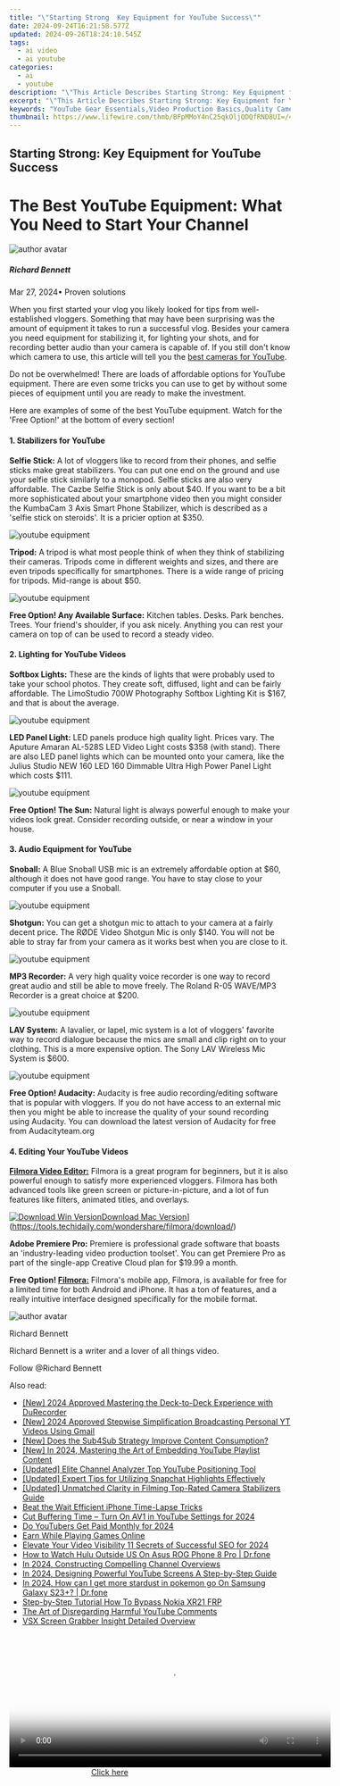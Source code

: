 ```yaml
---
title: "\"Starting Strong  Key Equipment for YouTube Success\""
date: 2024-09-24T16:21:58.577Z
updated: 2024-09-26T18:24:10.545Z
tags:
  - ai video
  - ai youtube
categories:
  - ai
  - youtube
description: "\"This Article Describes Starting Strong: Key Equipment for YouTube Success\""
excerpt: "\"This Article Describes Starting Strong: Key Equipment for YouTube Success\""
keywords: "YouTube Gear Essentials,Video Production Basics,Quality Camera Equipment,Professional Microphones,Streaming Setup Guide,Content Creation Tools,Engaging Video Techniques"
thumbnail: https://www.lifewire.com/thmb/BFpMMoY4nC25qkOljQDQfRND8UI=/400x300/filters:no_upscale():max_bytes(150000):strip_icc()/ipad-wont-turn-on-4103788-A-v1-5b4e32aa46e0fb00375f59da.jpg
---
```


## Starting Strong: Key Equipment for YouTube Success

# The Best YouTube Equipment: What You Need to Start Your Channel

![author avatar](https://images.wondershare.com/filmora/article-images/richard-bennett.jpg)

##### Richard Bennett

 Mar 27, 2024• Proven solutions

When you first started your vlog you likely looked for tips from well-established vloggers. Something that may have been surprising was the amount of equipment it takes to run a successful vlog. Besides your camera you need equipment for stabilizing it, for lighting your shots, and for recording better audio than your camera is capable of. If you still don't know which camera to use, this article will tell you the [best cameras for YouTube](https://tools.techidaily.com/wondershare/filmora/download/).

Do not be overwhelmed! There are loads of affordable options for YouTube equipment. There are even some tricks you can use to get by without some pieces of equipment until you are ready to make the investment.

Here are examples of some of the best YouTube equipment. Watch for the 'Free Option!' at the bottom of every section!

#### 1\. Stabilizers for YouTube

**Selfie Stick:** A lot of vloggers like to record from their phones, and selfie sticks make great stabilizers. You can put one end on the ground and use your selfie stick similarly to a monopod. Selfie sticks are also very affordable. The Cazbe Selfie Stick is only about $40\. If you want to be a bit more sophisticated about your smartphone video then you might consider the KumbaCam 3 Axis Smart Phone Stabilizer, which is described as a 'selfie stick on steroids'. It is a pricier option at $350.

![youtube equipment](https://images.wondershare.com/filmora/article-images/youtube-equipment01.jpg)

**Tripod:** A tripod is what most people think of when they think of stabilizing their cameras. Tripods come in different weights and sizes, and there are even tripods specifically for smartphones. There is a wide range of pricing for tripods. Mid-range is about $50.

![youtube equipment](https://images.wondershare.com/filmora/article-images/youtube-equipment02.JPG)

**Free Option! Any Available Surface:** Kitchen tables. Desks. Park benches. Trees. Your friend's shoulder, if you ask nicely. Anything you can rest your camera on top of can be used to record a steady video.

#### 2\. Lighting for YouTube Videos

**Softbox Lights:** These are the kinds of lights that were probably used to take your school photos. They create soft, diffused, light and can be fairly affordable. The LimoStudio 700W Photography Softbox Lighting Kit is $167, and that is about the average.

![youtube equipment](https://images.wondershare.com/filmora/article-images/youtube-equipment03.jpg)

**LED Panel Light:** LED panels produce high quality light. Prices vary. The Aputure Amaran AL-528S LED Video Light costs $358 (with stand). There are also LED panel lights which can be mounted onto your camera, like the Julius Studio NEW 160 LED 160 Dimmable Ultra High Power Panel Light which costs $111.

![youtube equipment](https://images.wondershare.com/filmora/article-images/youtube-equipment04.jpg)

**Free Option! The Sun:** Natural light is always powerful enough to make your videos look great. Consider recording outside, or near a window in your house.

#### 3\. Audio Equipment for YouTube

**Snoball:** A Blue Snoball USB mic is an extremely affordable option at $60, although it does not have good range. You have to stay close to your computer if you use a Snoball.

![youtube equipment](https://images.wondershare.com/filmora/article-images/youtube-equipment05.JPG)

**Shotgun:** You can get a shotgun mic to attach to your camera at a fairly decent price. The RØDE Video Shotgun Mic is only $140\. You will not be able to stray far from your camera as it works best when you are close to it.

![youtube equipment](https://images.wondershare.com/filmora/article-images/youtube-equipment06.JPG)

**MP3 Recorder:** A very high quality voice recorder is one way to record great audio and still be able to move freely. The Roland R-05 WAVE/MP3 Recorder is a great choice at $200.

![youtube equipment](https://images.wondershare.com/filmora/article-images/youtube-equipment07.jpg)

 **LAV System:** A lavalier, or lapel, mic system is a lot of vloggers' favorite way to record dialogue because the mics are small and clip right on to your clothing. This is a more expensive option. The Sony LAV Wireless Mic System is $600.

![youtube equipment](https://images.wondershare.com/filmora/article-images/youtube-equipment08.JPG)

 **Free Option! Audacity:**  Audacity is free audio recording/editing software that is popular with vloggers. If you do not have access to an external mic then you might be able to increase the quality of your sound recording using Audacity. You can download the latest version of Audacity for free from Audacityteam.org

#### 4\. Editing Your YouTube Videos

**[Filmora Video Editor:](https://tools.techidaily.com/wondershare/filmora/download/)** Filmora is a great program for beginners, but it is also powerful enough to satisfy more experienced vloggers. Filmora has both advanced tools like green screen or picture-in-picture, and a lot of fun features like filters, animated titles, and overlays.

[![Download Win Version](https://images.wondershare.com/filmora/guide/download-btn-win.jpg)](https://tools.techidaily.com/wondershare/filmora/download/)[Download Mac Version](https://images.wondershare.com/filmora/guide/download-btn-mac.jpg)](https://tools.techidaily.com/wondershare/filmora/download/)

**Adobe Premiere Pro:** Premiere is professional grade software that boasts an 'industry-leading video production toolset'. You can get Premiere Pro as part of the single-app Creative Cloud plan for $19.99 a month.

**Free Option! [Filmora:](https://tools.techidaily.com/wondershare/filmora/download/)** Filmora's mobile app, Filmora, is available for free for a limited time for both Android and iPhone. It has a ton of features, and a really intuitive interface designed specifically for the mobile format.

![author avatar](https://images.wondershare.com/filmora/article-images/richard-bennett.jpg)

Richard Bennett

Richard Bennett is a writer and a lover of all things video.

Follow @Richard Bennett

<ins class="adsbygoogle"
      style="display:block"
      data-ad-client="ca-pub-7571918770474297"
      data-ad-slot="8358498916"
      data-ad-format="auto"
      data-full-width-responsive="true"></ins>

<span class="atpl-alsoreadstyle">Also read:</span>
<div><ul>
<li><a href="https://remote-screen-capture.techidaily.com/new-2024-approved-mastering-the-deck-to-deck-experience-with-durecorder/"><u>[New] 2024 Approved Mastering the Deck-to-Deck Experience with DuRecorder</u></a></li>
<li><a href="https://youtube-webster.techidaily.com/024-approved-stepwise-simplification-broadcasting-personal-yt-videos-using-gmail/"><u>[New] 2024 Approved Stepwise Simplification Broadcasting Personal YT Videos Using Gmail</u></a></li>
<li><a href="https://youtube-clips.techidaily.com/new-does-the-sub4sub-strategy-improve-content-consumption/"><u>[New] Does the Sub4Sub Strategy Improve Content Consumption?</u></a></li>
<li><a href="https://youtube-data.techidaily.com/n-2024-mastering-the-art-of-embedding-youtube-playlist-content/"><u>[New] In 2024, Mastering the Art of Embedding YouTube Playlist Content</u></a></li>
<li><a href="https://youtube-clips.techidaily.com/updated-elite-channel-analyzer-top-youtube-positioning-tool/"><u>[Updated] Elite Channel Analyzer Top YouTube Positioning Tool</u></a></li>
<li><a href="https://fox-blue.techidaily.com/updated-expert-tips-for-utilizing-snapchat-highlights-effectively/"><u>[Updated] Expert Tips for Utilizing Snapchat Highlights Effectively</u></a></li>
<li><a href="https://some-approaches.techidaily.com/updated-unmatched-clarity-in-filming-top-rated-camera-stabilizers-guide/"><u>[Updated] Unmatched Clarity in Filming Top-Rated Camera Stabilizers Guide</u></a></li>
<li><a href="https://fox-hovers.techidaily.com/beat-the-wait-efficient-iphone-time-lapse-tricks/"><u>Beat the Wait Efficient iPhone Time-Lapse Tricks</u></a></li>
<li><a href="https://youtube-clips.techidaily.com/cut-buffering-time-turn-on-av1-in-youtube-settings-for-2024/"><u>Cut Buffering Time – Turn On AV1 in YouTube Settings for 2024</u></a></li>
<li><a href="https://youtube-clips.techidaily.com/do-youtubers-get-paid-monthly-for-2024/"><u>Do YouTubers Get Paid Monthly for 2024</u></a></li>
<li><a href="https://youtube-clips.techidaily.com/earn-while-playing-games-online/"><u>Earn While Playing Games Online</u></a></li>
<li><a href="https://youtube-clips.techidaily.com/elevate-your-video-visibility-11-secrets-of-successful-seo-for-2024/"><u>Elevate Your Video Visibility 11 Secrets of Successful SEO for 2024</u></a></li>
<li><a href="https://change-location.techidaily.com/how-to-watch-hulu-outside-us-on-asus-rog-phone-8-pro-drfone-by-drfone-virtual-android/"><u>How to Watch Hulu Outside US On Asus ROG Phone 8 Pro | Dr.fone</u></a></li>
<li><a href="https://youtube-clips.techidaily.com/in-2024-constructing-compelling-channel-overviews/"><u>In 2024, Constructing Compelling Channel Overviews</u></a></li>
<li><a href="https://youtube-clips.techidaily.com/in-2024-designing-powerful-youtube-screens-a-step-by-step-guide/"><u>In 2024, Designing Powerful YouTube Screens A Step-by-Step Guide</u></a></li>
<li><a href="https://change-location.techidaily.com/in-2024-how-can-i-get-more-stardust-in-pokemon-go-on-samsung-galaxy-s23plus-drfone-by-drfone-virtual-android/"><u>In 2024, How can I get more stardust in pokemon go On Samsung Galaxy S23+? | Dr.fone</u></a></li>
<li><a href="https://android-frp.techidaily.com/step-by-step-tutorial-how-to-bypass-nokia-xr21-frp-by-drfone-android/"><u>Step-by-Step Tutorial How To Bypass Nokia XR21 FRP</u></a></li>
<li><a href="https://youtube-clips.techidaily.com/the-art-of-disregarding-harmful-youtube-comments/"><u>The Art of Disregarding Harmful YouTube Comments</u></a></li>
<li><a href="https://screen-sharing-recording.techidaily.com/vsx-screen-grabber-insight-detailed-overview/"><u>VSX Screen Grabber Insight Detailed Overview</u></a></li>
</ul></div>

<!-- affiliate ads begin -->
<span id="1982596">
					<video width="576" height="240" style="cursor:pointer"
           poster="//a.impactradius-go.com/display-clicktoplayimage/1982596.png"
           onclick="if(!this.playClicked){this.play();this.setAttribute('controls',true);this.playClicked=true;}">
	   <source src="//a.impactradius-go.com/display-ad/22993-1982596">
	   <img src="//a.impactradius-go.com/display-clicktoplayimage/1982596.png" style="border: none; height: 100%; width: 100%; object-fit: contain">
	</video>
	<div style="width:360px;text-align:center"><a href="javascript:window.open(decodeURIComponent('https%3A%2F%2Fhomestyler.sjv.io%2Fc%2F5597632%2F1982596%2F22993'), '_blank');void(0);">Click here</a></div>
</span>
<img height="0" width="0" src="https://imp.pxf.io/i/5597632/1982596/22993" style="position:absolute;visibility:hidden;" border="0" />
<!-- affiliate ads end -->

